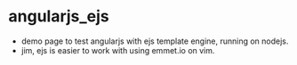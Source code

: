 # angularjs_ejs
+ demo page to test angularjs with ejs template engine, running on nodejs.
+ jim, ejs is easier to work with using emmet.io on vim. 
